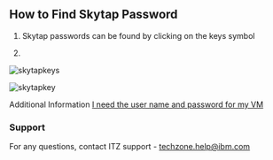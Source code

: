 ## How to Find Skytap Password

1. Skytap passwords can be found by clicking on the keys symbol  

2.  
![skytapkeys](https://github.com/IBM/itz-support-public/blob/main/Skytap/Skytap-Runbooks/Images/skytapkeys.png)  

![skytapkey](https://github.com/IBM/itz-support-public/blob/main/Skytap/Skytap-Runbooks/Images/skytapkey.png)  

Additional Information [I need the user name and password for my VM](https://help.skytap.com/faq-find-vm-credentials.html#i-need-the-user-name-and-password-for-my-vm)  

### Support

For any questions, contact ITZ support - techzone.help@ibm.com
